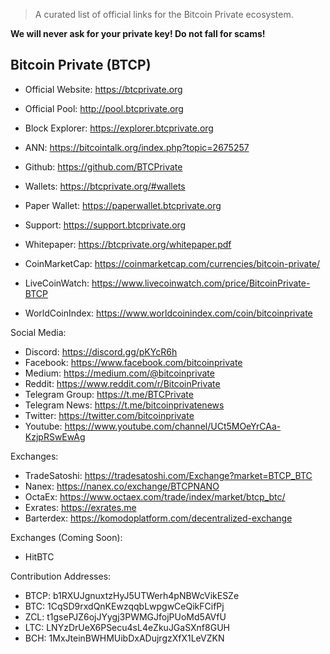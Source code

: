 
> A curated list of official links for the Bitcoin Private ecosystem.

**We will never ask for your private key! Do not fall for scams!**

## Bitcoin Private (BTCP)

* Official Website: https://btcprivate.org
* Official Pool: http://pool.btcprivate.org
* Block Explorer: https://explorer.btcprivate.org
* ANN: https://bitcointalk.org/index.php?topic=2675257
* Github: https://github.com/BTCPrivate
* Wallets: https://btcprivate.org/#wallets
* Paper Wallet: https://paperwallet.btcprivate.org
* Support: https://support.btcprivate.org
* Whitepaper: https://btcprivate.org/whitepaper.pdf

* CoinMarketCap: https://coinmarketcap.com/currencies/bitcoin-private/
* LiveCoinWatch: https://www.livecoinwatch.com/price/BitcoinPrivate-BTCP
* WorldCoinIndex: https://www.worldcoinindex.com/coin/bitcoinprivate

Social Media:
* Discord: https://discord.gg/pKYcR6h
* Facebook: https://www.facebook.com/bitcoinprivate
* Medium: https://medium.com/@bitcoinprivate
* Reddit: https://www.reddit.com/r/BitcoinPrivate
* Telegram Group: https://t.me/BTCPrivate
* Telegram News: https://t.me/bitcoinprivatenews
* Twitter: https://twitter.com/bitcoinprivate
* Youtube: https://www.youtube.com/channel/UCt5MOeYrCAa-KzjpRSwEwAg


Exchanges:
* TradeSatoshi: https://tradesatoshi.com/Exchange?market=BTCP_BTC
* Nanex: https://nanex.co/exchange/BTCPNANO
* OctaEx: https://www.octaex.com/trade/index/market/btcp_btc/
* Exrates: https://exrates.me
* Barterdex: https://komodoplatform.com/decentralized-exchange


Exchanges (Coming Soon):
* HitBTC


Contribution Addresses:
* BTCP: b1RXUJgnuxtzHyJ5UTWerh4pNBWcVikESZe
* BTC: 1CqSD9rxdQnKEwzqqbLwpgwCeQikFCifPj
* ZCL: t1gsePJZ6ojJYygj3PWMGJfojPUoMd5AVfU
* LTC: LNYzDrUeX6PSecu4sL4eZkuJGaSXnf8GUH
* BCH: 1MxJteinBWHMUibDxADujrgzXfX1LeVZKN


